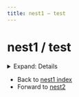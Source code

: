 ```yaml
---
title: nest1 — test
---
```


# nest1 / test

<details>
  <summary>Expand: Details</summary>

This is `nest1/test.md`.

```powershell
Write-Host "nest1/test.md"
```

</details>

- Back to [nest1 index](./)
- Forward to [nest2](./nest2/)
